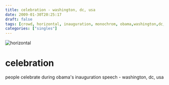 ```yaml
---
title: celebration - washington, dc, usa
date: 2009-01-30T20:25:17
draft: false
tags: [crowd, horizontal, inauguration, monochrom, obama,washington,dc, usa]
categories: ["singles"]
---
```

![horizontal](/p/sbr-20090130-8230010913.jpg)
<!--more-->
# celebration
people celebrate during obama's inauguration speech - washington, dc, usa
